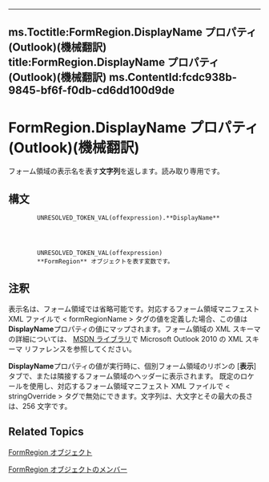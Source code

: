 

---
ms.Toctitle:FormRegion.DisplayName プロパティ (Outlook)(機械翻訳)
title:FormRegion.DisplayName プロパティ (Outlook)(機械翻訳)
ms.ContentId:fcdc938b-9845-bf6f-f0db-cd6dd100d9de
---
# FormRegion.DisplayName プロパティ (Outlook)(機械翻訳)




フォーム領域の表示名を表す**文字列**を返します。読み取り専用です。

## 構文

            UNRESOLVED_TOKEN_VAL(offexpression).**DisplayName**




            UNRESOLVED_TOKEN_VAL(offexpression)
            **FormRegion** オブジェクトを表す変数です。



## 注釈
表示名は、フォーム領域では省略可能です。対応するフォーム領域マニフェスト XML ファイルで < formRegionName > タグの値を定義した場合、この値は**DisplayName**プロパティの値にマップされます。フォーム領域の XML スキーマの詳細については、 [MSDN ライブラリ](http://msdn.microsoft.com/library)で Microsoft Outlook 2010 の XML スキーマ リファレンスを参照してください。



**DisplayName**プロパティの値が実行時に、個別フォーム領域のリボンの [**表示**] タブで、または隣接するフォーム領域のヘッダーに表示されます。 既定のロケールを使用し、対応するフォーム領域マニフェスト XML ファイルで < stringOverride > タグで無効にできます。文字列は、大文字とその最大の長さは、256 文字です。



## Related Topics

[FormRegion オブジェクト](3a0b83eb-4076-9cb3-86a9-68f9e44df89f.md)

[FormRegion オブジェクトのメンバー](eb4ff750-2911-8f8d-2ef0-c3f5e7adf4e0.md)




